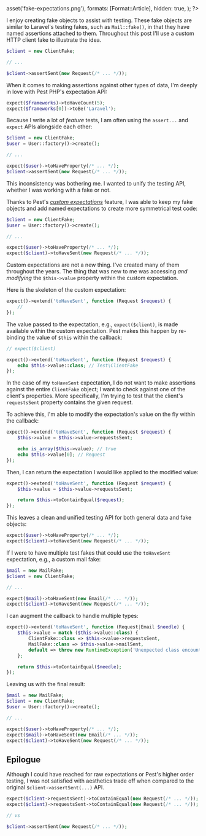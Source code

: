 <?php

use TiMacDonald\Website\Format;
use TiMacDonald\Website\Page;

/**
 * Props.
 *
 * @var string $projectBase
 * @var \TiMacDonald\Website\Request $request
 * @var \TiMacDonald\Website\Url $url
 * @var (callable(string): void) $e
 * @var \TiMacDonald\Website\Markdown $markdown
 * @var \TiMacDonald\Website\Collection $collection
 */

// ...

$page = Page::fromPost(
    file: __FILE__,
    title: 'Fake expectations',
    description: 'A testing fake with named assertions or Pest PHP\'s expectation API: ¿Por Qué No Los Dos?',
    date: new DateTimeImmutable('now', new DateTimeZone('Australia/Melbourne')),
    image: $url->asset('fake-expectations.png'),
    formats: [Format::Article],
    hidden: true,
);

?>

I enjoy creating fake objects to assist with testing. These fake objects are similar to Laravel's testing fakes, such as `Mail::fake()`, in that they have named assertions attached to them. Throughout this post I'll use a custom HTTP client fake to illustrate the idea.

```php
$client = new ClientFake;

// ...

$client->assertSent(new Request(/* ... */));
```

When it comes to making assertions against other types of data, I'm deeply in love with Pest PHP's expectation API:

```php
expect($frameworks)->toHaveCount(5);
expect($frameworks[0])->toBe('Laravel');
```

Because I write a lot of _feature_ tests, I am often using the `assert...` and `expect` APIs alongside each other:

```php
$client = new ClientFake;
$user = User::factory()->create();

// ...

expect($user)->toHaveProperty(/* ... */);
$client->assertSent(new Request(/* ... */));
```

This inconsistency was bothering me. I wanted to unify the testing API, whether I was working with a fake or not.

Thanks to Pest's [_custom expectations_](https://pestphp.com/docs/custom-expectations) feature, I was able to keep my fake objects and add named expectations to create more symmetrical test code:

```php
$client = new ClientFake;
$user = User::factory()->create();

// ...

expect($user)->toHaveProperty(/* ... */);
expect($client)->toHaveSent(new Request(/* ... */));
```

Custom expectations are not a new thing. I've created many of them throughout the years. The thing that was new to me was accessing _and modifying_ the `$this->value` property within the custom expectation.

Here is the skeleton of the custom expectation:

```php
expect()->extend('toHaveSent', function (Request $request) {
    //
});
```

The value passed to the expectation, e.g., `expect($client)`, is made available within the custom expectation. Pest makes this happen by re-binding the value of `$this` within the callback:

```php
// expect($client)

expect()->extend('toHaveSent', function (Request $request) {
    echo $this->value::class; // Test\ClientFake
});
```

In the case of my `toHaveSent` expectation, I do not want to make assertions against the entire `ClientFake` object; I want to check against one of the client's properties. More specifically, I'm trying to test that the client's `requestsSent` property contains the given request.

To achieve this, I'm able to modify the expectation's value on the fly within the callback:

```php
expect()->extend('toHaveSent', function (Request $request) {
    $this->value = $this->value->requestsSent;

    echo is_array($this->value); // true
    echo $this->value[0]; // Request
});
```

Then, I can return the expectation I would like applied to the modified value:

```php
expect()->extend('toHaveSent', function (Request $request) {
    $this->value = $this->value->requestsSent;

    return $this->toContainEqual($request);
});
```

This leaves a clean and unified testing API for both general data and fake objects:

```php
expect($user)->toHaveProperty(/* ... */);
expect($client)->toHaveSent(new Request(/* ... */));
```

If I were to have multiple test fakes that could use the `toHaveSent` expectation, e.g., a custom mail fake:

```php
$mail = new MailFake;
$client = new ClientFake;

// ...

expect($mail)->toHaveSent(new Email(/* ... */));
expect($client)->toHaveSent(new Request(/* ... */));
```

I can augment the callback to handle multiple types:

```php
expect()->extend('toHaveSent', function (Request|Email $needle) {
    $this->value = match ($this->value::class) {
        ClientFake::class => $this->value->requestsSent,
        MailFake::class => $this->value->mailSent,
        default => throw new RuntimeException('Unexpected class encounterd ['.$this->value::class.'].'),
    };

    return $this->toContainEqual($needle);
});
```

Leaving us with the final result:

```php
$mail = new MailFake;
$client = new ClientFake;
$user = User::factory()->create();

// ...

expect($user)->toHaveProperty(/* ... */);
expect($mail)->toHaveSent(new Email(/* ... */));
expect($client)->toHaveSent(new Request(/* ... */));
```


## Epilogue

Although I could have reached for raw expectations or Pest's higher order testing, I was not satisfied with aesthetics trade off when compared to the original `$client->assertSent(...)` API.

```php
expect($client->requestsSent)->toContainEqual(new Request(/* ... */));
expect($client)->requestsSent->toContainEqual(new Request(/* ... */));

// vs

$client->assertSent(new Request(/* ... */));
```
